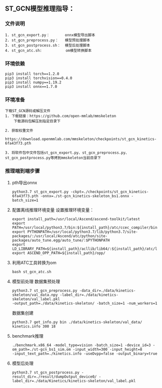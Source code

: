 ## ST_GCN模型推理指导：

### 文件说明
    1. st_gcn_export.py：       onnx模型导出脚本
    2. st_gcn_preprocess.py：   模型预处理脚本
    3. st_gcn_postprocess.sh：  模型后处理脚本
    4. st_gcn_atc.sh:           om模型转换脚本


### 环境依赖
    pip3 install torch==1.2.0
    pip3 install torchvision==0.4.0
    pip3 install numpy==1.19.2
    pip3 install onnx==1.7.0


### 环境准备
    下载ST_GCN源码或解压文件
    1. 下载链接：https://github.com/open-mmlab/mmskeleton
        下载源码包解压到指定目录下

    2. 获取权重文件
       https://download.openmmlab.com/mmskeleton/checkpoints/st_gcn_kinetics-6fa43f73.pth

    3. 将软件包中文件包括st_gcn_export.py、st_gcn_preprocess.py、st_gcn_postprocess.py等拷到mmskeleton当前目录下
   

### 推理端到端步骤

1. pth导出onnx
    ```
    python3.7 st_gcn_export.py -ckpt=./checkpoints/st_gcn_kinetics-6fa43f73.pth -onnx=./st-gcn_kinetics-skeleton_bs1.onnx -batch_size=1
    ```

2. 配置离线推理环境变量
    设置推理环境变量：
    ```
    export install_path=/usr/local/Ascend/ascend-toolkit/latest
    export PATH=/usr/local/python3.7/bin:${install_path}/atc/ccec_compiler/bin:${install_path}/atc/bin:$PATH
    export PYTHONPATH=/usr/local/python3.7/lib/python3.7/site-packages/:/usr/local/Ascend/atc/python/site-packages/auto_tune.egg/auto_tune/:$PYTHONPATH
    export LD_LIBRARY_PATH=${install_path}/acllib/lib64/:${install_path}/atc/lib64:$LD_LIBRARY_PAT
    export ASCEND_OPP_PATH=${install_path}/opp/
    ```

3. 利用ATC工具转换为om
    ```
    bash st_gcn_atc.sh
    ```   

4. 模型前处理
    数据集预处理
    ```
    python3.7 st_gcn_preprocess.py -data_dir=./data/kinetics-skeleton/val_data.npy -label_dir=./data/kinetics-skeleton/val_label.pkl
    -output_path=./data/kinetics-skeleton/ -batch_size=1 -num_workers=1
    ```

    数据集创建
    ```
    python3.7 get_info.py bin ./data/kinetics-skeleton/val_data/ kinetics.info 300 18
    ```
    
5. benchmark推理
    ```
    ./benchmark.x86_64 -model_type=vision -batch_size=1 -device_id=3 -om_path=./st-gcn_bs1_sim.om -input_width=300 -input_height=8
    -input_text_path=./kinetics.info -useDvpp=false -output_binary=true
    ```

6. 模型后处理
    ```
    python3.7 st_gcn_postprocess.py -result_dir=./result/dumpOutput_device0/ -label_dir=./data/Kinetics/kinetics-skeleton/val_label.pkl
    ```